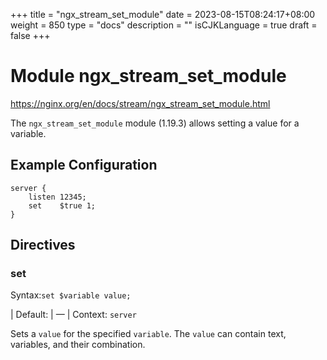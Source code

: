 +++
title = "ngx_stream_set_module"
date = 2023-08-15T08:24:17+08:00
weight = 850
type = "docs"
description = ""
isCJKLanguage = true
draft = false
+++

# Module ngx_stream_set_module

https://nginx.org/en/docs/stream/ngx_stream_set_module.html



The `ngx_stream_set_module` module (1.19.3) allows setting a value for a variable.



## Example Configuration



```
server {
    listen 12345;
    set    $true 1;
}
```





## Directives



### set

  Syntax:`set $variable value;`

| Default: | —                      |
  Context: `server`


Sets a `value` for the specified `variable`. The `value` can contain text, variables, and their combination.